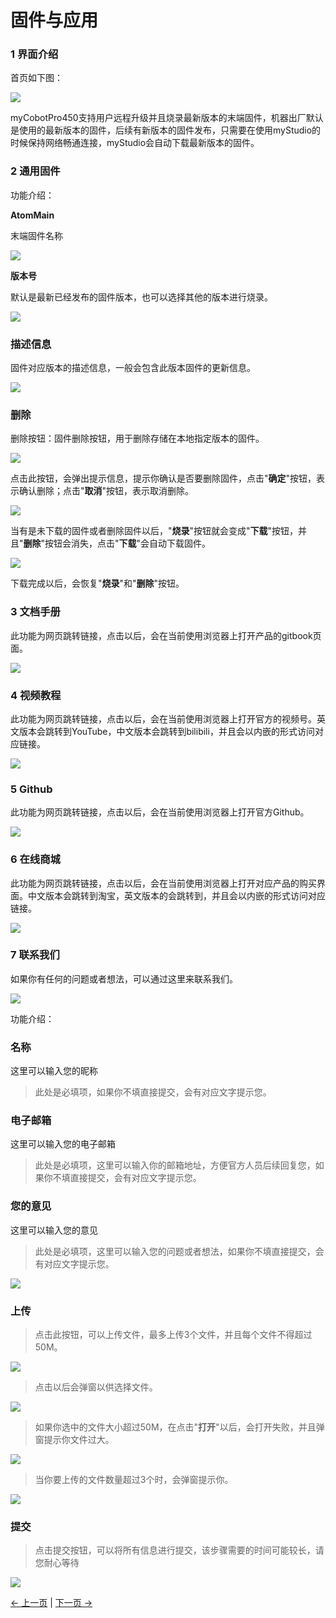 # 固件与应用
### 1 界面介绍

首页如下图：

<img src="../../../../resources/3-FunctionsAndApplications/5.myBlockly/other/firmware-home.png" />

myCobotPro450支持用户远程升级并且烧录最新版本的末端固件，机器出厂默认是使用的最新版本的固件，后续有新版本的固件发布，只需要在使用myStudio的时候保持网络畅通连接，myStudio会自动下载最新版本的固件。

### 2 通用固件

功能介绍：

**AtomMain**

末端固件名称

<img src="../../../../resources/3-FunctionsAndApplications/5.myBlockly/other/firmware-home-1.png" />

**版本号**

默认是最新已经发布的固件版本，也可以选择其他的版本进行烧录。

<img src="../../../../resources/3-FunctionsAndApplications/5.myBlockly/other/firmware-home-2.png" />

### 描述信息

固件对应版本的描述信息，一般会包含此版本固件的更新信息。

<img src="../../../../resources/3-FunctionsAndApplications/5.myBlockly/other/firmware-home-3.png" />

### **删除**

删除按钮：固件删除按钮，用于删除存储在本地指定版本的固件。

<img src="../../../../resources/3-FunctionsAndApplications/5.myBlockly/other/firmware-home-4.png" />

点击此按钮，会弹出提示信息，提示你确认是否要删除固件，点击"**确定**"按钮，表示确认删除；点击"**取消**"按钮，表示取消删除。

<img src="../../../../resources/3-FunctionsAndApplications/5.myBlockly/other/firmware-home-5.png" />

当有是未下载的固件或者删除固件以后，"**烧录**"按钮就会变成"**下载**"按钮，并且"**删除**"按钮会消失，点击"**下载**"会自动下载固件。

<img src="../../../../resources/3-FunctionsAndApplications/5.myBlockly/other/firmware-home-6.png" />

下载完成以后，会恢复"**烧录**"和"**删除**"按钮。

### 3 文档手册

此功能为网页跳转链接，点击以后，会在当前使用浏览器上打开产品的gitbook页面。

<img src="../../../../resources/3-FunctionsAndApplications/5.myBlockly/other/firmware-gitbook.png" />

### 4 视频教程

此功能为网页跳转链接，点击以后，会在当前使用浏览器上打开官方的视频号。英文版本会跳转到YouTube，中文版本会跳转到bilibili，并且会以内嵌的形式访问对应链接。

<img src="../../../../resources/3-FunctionsAndApplications/5.myBlockly/other/firmware-video.png" />

### 5 Github

此功能为网页跳转链接，点击以后，会在当前使用浏览器上打开官方Github。

<img src="../../../../resources/3-FunctionsAndApplications/5.myBlockly/other/firmware-github.png" />


### 6 在线商城

此功能为网页跳转链接，点击以后，会在当前使用浏览器上打开对应产品的购买界面。中文版本会跳转到淘宝，英文版本的会跳转到，并且会以内嵌的形式访问对应链接。

<img src="../../../../resources/3-FunctionsAndApplications/5.myBlockly/other/firmware-shop.png" />

### 7 联系我们

如果你有任何的问题或者想法，可以通过这里来联系我们。

<img src="../../../../resources/3-FunctionsAndApplications/5.myBlockly/other/firmware-email.png" />

功能介绍：

### 名称

这里可以输入您的昵称

> 此处是必填项，如果你不填直接提交，会有对应文字提示您。

### 电子邮箱

这里可以输入您的电子邮箱

> 此处是必填项，这里可以输入你的邮箱地址，方便官方人员后续回复您，如果你不填直接提交，会有对应文字提示您。

### 您的意见

这里可以输入您的意见

> 此处是必填项，这里可以输入您的问题或者想法，如果你不填直接提交，会有对应文字提示您。

<img src="../../../../resources/3-FunctionsAndApplications/5.myBlockly/other/firmware-email-email.png" />

### 上传

> 点击此按钮，可以上传文件，最多上传3个文件，并且每个文件不得超过50M。

<img src="../../../../resources/3-FunctionsAndApplications/5.myBlockly/other/firmware-email-file2.png" />

> 点击以后会弹窗以供选择文件。

<img src="../../../../resources/3-FunctionsAndApplications/5.myBlockly/other/firmware-email-file1.png" />

> 如果你选中的文件大小超过50M，在点击"**打开**"以后，会打开失败，并且弹窗提示你文件过大。

<img src="../../../../resources/3-FunctionsAndApplications/5.myBlockly/other/firmware-email-file3.png" />

> 当你要上传的文件数量超过3个时，会弹窗提示你。

<img src="../../../../resources/3-FunctionsAndApplications/5.myBlockly/other/firmware-email-file.png" />


### 提交

> 点击提交按钮，可以将所有信息进行提交，该步骤需要的时间可能较长，请您耐心等待

<img src="../../../../resources/3-FunctionsAndApplications/5.myBlockly/other/firmware-email-submit.png" />

[← 上一页](../5.1.6-quickmove/5.1.6.1-quickmovefirstuse.md) | [下一页 →](../5.1.8-setting/5.1.8.1-setting_main.md)